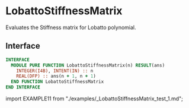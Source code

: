 # LobattoStiffnessMatrix

Evaluates the Stiffness matrix for Lobatto polynomial.

## Interface

<Tabs>
<TabItem value="interface" label="܀ Interface" default>

```fortran
INTERFACE
  MODULE PURE FUNCTION LobattoStiffnessMatrix(n) RESULT(ans)
    INTEGER(I4B), INTENT(IN) :: n
    REAL(DFP) :: ans(n + 1, n + 1)
  END FUNCTION LobattoStiffnessMatrix
END INTERFACE
```

</TabItem>

<TabItem value="example" label="️܀ See example">

import EXAMPLE11 from "./examples/_LobattoStiffnessMatrix_test_1.md";

<EXAMPLE11 />

</TabItem>

<TabItem value="close" label="↢ ">

</TabItem>
</Tabs>
